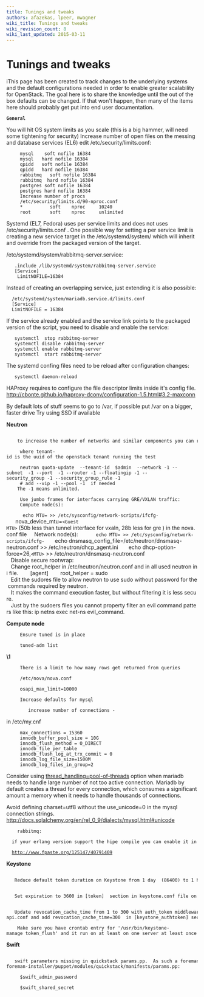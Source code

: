 ```yaml
---
title: Tunings and tweaks
authors: afazekas, lpeer, mwagner
wiki_title: Tunings and tweaks
wiki_revision_count: 8
wiki_last_updated: 2015-03-11
---
```


# Tunings and tweaks

iThis page has been created to track changes to the underlying systems and the default configurations needed in order to enable greater scalability for OpenStack. The goal here is to share the knowledge until the out of the box defaults can be changed. If that won't happen, then many of the items here should probably get put into end user documentation.

**`General`**

You will hit OS system limits as you scale (this is a big hammer, will need some tightening for security) Increase number of open files on the messing and database services (EL6) edit /etc/security/limits.conf:

         mysql    soft nofile 16384
         mysql   hard nofile 16384
         qpidd   soft nofile 16384
         qpidd   hard nofile 16384
         rabbitmq   soft nofile 16384
         rabbitmq  hard nofile 16384
         postgres soft nofile 16384
         postgres hard nofile 16384
         Increase number of procs
         /etc/security/limits.d/90-nproc.conf
         *          soft    nproc     10240
         root       soft    nproc     unlimited

Systemd (EL7, Fedora) uses per service limits and does not uses /etc/security/limits.conf . One possible way for setting a per service limit is creating a new service target in the /etc/systemd/system/ which will inherit and override from the packaged version of the target.

/etc/systemd/system/rabbitmq-server.service:

       .include /lib/systemd/system/rabbitmq-server.service
       [Service]
        LimitNOFILE=16384

Instead of creating an overlapping service, just extending it is also possible:

      /etc/systemd/system/mariadb.service.d/limits.conf
      [Service]
      LimitNOFILE = 16384

If the service already enabled and the service link points to the packaged version of the script, you need to disable and enable the service:

       systemctl  stop rabbitmq-server
       systemctl disable rabbitmq-server
       systemctl enable rabbitmq-server
       systemctl  start rabbitmq-server

The systemd confing files need to be reload after configuration changes:

       systemctl daemon-reload

HAProxy requires to configure the file descriptor limits inside it's config file. <http://cbonte.github.io/haproxy-dconv/configuration-1.5.html#3.2-maxconn>

By default lots of stuff seems to go to /var, if possible put /var on a bigger, faster drive Try using SSD if available

**Neutron**

          to increase the number of networks and similar components you can run this from the command line

         where tenant-id is the uuid of the openstack tenant running the test

         neutron quota-update  --tenant-id  $admin  --network -1 --subnet  -1 --port  -1 --router -1 --floatingip -1 --security_group -1 --security_group_rule -1
         # add --vip -1 --pool -1  if needed
        The -1 means unlimited.

         Use jumbo frames for interfaces carrying GRE/VXLAN traffic:
         Compute node(s):
`      echo MTU=`<MTU>` >> /etc/sysconfig/network-scripts/ifcfg-`<interface>
            nova_device_mtu=`<Guest MTU>` (50b less than tunnel interface for vxaln, 28b less for gre ) in the nova.conf file 
         Network node(s):
`      echo MTU=`<MTU>` >> /etc/sysconfig/network-scripts/ifcfg-`<interface>
            echo dnsmasq_config_file=/etc/neutron/dnsmasq-neutron.conf >> /etc/neutron/dhcp_agent.ini
            echo dhcp-option-force=26,`<MTU>` >> /etc/neutron/dnsmasq-neutron.conf
         Disable secure rootwrap:
         Change root_helper in /etc/neutron/neutron.conf and in all used neutron ini file.
             [agent]
             root_helper = sudo
         Edit the sudores file to allow neutron to use sudo without password for the commands required by neutron.
         It makes the command execution faster, but without filtering it is less secure.
         Just by the sudoers files you cannot property filter an evil command patters like this: ip netns exec net-ns evil_command. 

**Compute node**

         Ensure tuned is in place 

         tuned-adm list

**\1**

         There is a limit to how many rows get returned from queries

         /etc/nova/nova.conf

         osapi_max_limit=10000

         Increase defaults for mysql

            increase number of connections -

in /etc/my.cnf

         max_connections = 15360
         innodb_buffer_pool_size = 10G
         innodb_flush_method = O_DIRECT
         innodb_file_per_table
         innodb_flush_log_at_trx_commit = 0
         innodb_log_file_size=1500M
         innodb_log_files_in_group=2 

Consider using [thread_handling=pool-of-threads](https://mariadb.com/kb/en/mariadb/documentation/optimization-and-tuning/buffers-caches-and-threads/thread-pool/threadpool-in-55/) option when mariadb needs to handle large number of not too active connection. Mariadb by default creates a thread for every connection, which consumes a significant amount a memory when it needs to handle thousands of connections.

Avoid defining charset=utf8 without the use_unicode=0 in the mysql connection strings. <http://docs.sqlalchemy.org/en/rel_0_9/dialects/mysql.html#unicode>

        rabbitmq:
        if your erlang version support the hipe compile you can enable it in   /etc/rabbitmq/rabbitmq.config.
`  `[`http://www.fpaste.org/125147/40791409`](http://www.fpaste.org/125147/40791409)

**Keystone**

         Reduce default token duration on Keystone from 1 day  (86400) to 1 hour (3600)

         Set expiration to 3600 in [token]  section in keystone.conf file on controller. 

         Update revocation_cache_time from 1 to 300 with auth_token middleware. Till this is not changed in the code one need to update the each service specific file like glance-api.conf and add revocation_cache_time=300  in [keystone_authtoken] section.

        Make sure you have crontab entry for '/usr/bin/keystone-manage token_flush' and it run on at least on one server at least once in every hour.

**Swift**

         swift parameters missing in quickstack params.pp.  As such a foreman based packstack + quickstack deployment initial puppet runs fail to setup a cluster appropriately without adding to /usr/share/openstack-foreman-installer/puppet/modules/quickstack/manifests/params.pp:

         $swift_admin_password

         $swift_shared_secret
